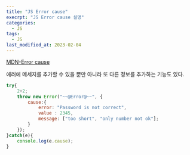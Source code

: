 ```yaml
---
title: "JS Error cause"
execrpt: "JS Error cause 설명"
categories:
  - JS
tags:
  - JS
last_modified_at: 2023-02-04
---
```


[MDN-Error cause](https://developer.mozilla.org/ko/docs/Web/JavaScript/Reference/Global_Objects/Error/cause)  

에러에 메세지를 추가할 수 있을 뿐만 아니라 또 다른 정보를 추가하는 기능도 있다.  

```js
try{
    2+2;
    throw new Error("~~@Error@~~", {
        cause:{
            error: "Password is not correct",
            value : 2345,
            message: ["too short", "only number not ok"];
        }
    });
}catch(e){
    console.log(e.cause);
}
```